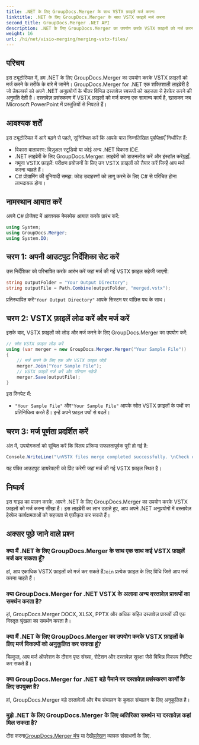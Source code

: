 ```yaml
---
title: .NET के लिए GroupDocs.Merger के साथ VSTX फ़ाइलें मर्ज करना
linktitle: .NET के लिए GroupDocs.Merger के साथ VSTX फ़ाइलें मर्ज करना
second_title: GroupDocs.Merger .NET API
description: .NET के लिए GroupDocs.Merger का उपयोग करके VSTX फ़ाइलों को मर्ज करना सीखें। C# में कुशल दस्तावेज़ हेरफेर के लिए इस चरण-दर-चरण मार्गदर्शिका का पालन करें।
weight: 16
url: /hi/net/visio-merging/merging-vstx-files/
---
```

## परिचय
इस ट्यूटोरियल में, हम .NET के लिए GroupDocs.Merger का उपयोग करके VSTX फ़ाइलों को मर्ज करने के तरीके के बारे में जानेंगे। GroupDocs.Merger for .NET एक शक्तिशाली लाइब्रेरी है जो डेवलपर्स को अपने .NET अनुप्रयोगों के भीतर विभिन्न दस्तावेज़ स्वरूपों को सहजता से हेरफेर करने की अनुमति देती है। दस्तावेज़ प्रसंस्करण में VSTX फ़ाइलों को मर्ज करना एक सामान्य कार्य है, खासकर जब Microsoft PowerPoint में प्रस्तुतियों से निपटते हैं।
## आवश्यक शर्तें
इस ट्यूटोरियल में आगे बढ़ने से पहले, सुनिश्चित करें कि आपके पास निम्नलिखित पूर्वापेक्षाएँ निर्धारित हैं:
- विकास वातावरण: विज़ुअल स्टूडियो या कोई अन्य .NET विकास IDE.
-  .NET लाइब्रेरी के लिए GroupDocs.Merger: लाइब्रेरी को डाउनलोड करें और इंस्टॉल करें[यहाँ](https://releases.groupdocs.com/merger/net/).
- नमूना VSTX फ़ाइलें: परीक्षण प्रयोजनों के लिए उन VSTX फ़ाइलों को तैयार करें जिन्हें आप मर्ज करना चाहते हैं।
- C# प्रोग्रामिंग की बुनियादी समझ: कोड उदाहरणों को लागू करने के लिए C# से परिचित होना लाभदायक होगा।

## नामस्थान आयात करें
अपने C# प्रोजेक्ट में आवश्यक नेमस्पेस आयात करके प्रारंभ करें:
```csharp
using System; 
using GroupDocs.Merger;
using System.IO;
```
## चरण 1: अपनी आउटपुट निर्देशिका सेट करें
उस निर्देशिका को परिभाषित करके आरंभ करें जहां मर्ज की गई VSTX फ़ाइल सहेजी जाएगी:
```csharp
string outputFolder = "Your Output Directory";
string outputFile = Path.Combine(outputFolder, "merged.vstx");
```
 प्रतिस्थापित करें`"Your Output Directory"` आपके सिस्टम पर वांछित पथ के साथ।
## चरण 2: VSTX फ़ाइलें लोड करें और मर्ज करें
इसके बाद, VSTX फ़ाइलों को लोड और मर्ज करने के लिए GroupDocs.Merger का उपयोग करें:
```csharp
// स्रोत VSTX फ़ाइल लोड करें
using (var merger = new GroupDocs.Merger.Merger("Your Sample File"))
{
    // मर्ज करने के लिए एक और VSTX फ़ाइल जोड़ें
    merger.Join("Your Sample File");
    // VSTX फ़ाइलें मर्ज करें और परिणाम सहेजें
    merger.Save(outputFile);
}
```
इस स्निपेट में:
- `"Your Sample File"` और`"Your Sample File"` आपके स्रोत VSTX फ़ाइलों के पथों का प्रतिनिधित्व करते हैं। इन्हें अपने फ़ाइल पथों से बदलें।
## चरण 3: मर्ज पूर्णता प्रदर्शित करें
अंत में, उपयोगकर्ता को सूचित करें कि विलय प्रक्रिया सफलतापूर्वक पूरी हो गई है:
```csharp
Console.WriteLine("\nVSTX files merge completed successfully. \nCheck output in {0}", outputFolder);
```
यह पंक्ति आउटपुट डायरेक्टरी को प्रिंट करेगी जहां मर्ज की गई VSTX फ़ाइल स्थित है।

## निष्कर्ष
इस गाइड का पालन करके, आपने .NET के लिए GroupDocs.Merger का उपयोग करके VSTX फ़ाइलों को मर्ज करना सीखा है। इस लाइब्रेरी का लाभ उठाते हुए, आप अपने .NET अनुप्रयोगों में दस्तावेज़ हेरफेर कार्यक्षमताओं को सहजता से एकीकृत कर सकते हैं।

## अक्सर पूछे जाने वाले प्रश्न
### क्या मैं .NET के लिए GroupDocs.Merger के साथ एक साथ कई VSTX फ़ाइलें मर्ज कर सकता हूँ?
 हां, आप एकाधिक VSTX फ़ाइलों को मर्ज कर सकते हैं`Join` प्रत्येक फ़ाइल के लिए विधि जिसे आप मर्ज करना चाहते हैं।
### क्या GroupDocs.Merger for .NET VSTX के अलावा अन्य दस्तावेज़ प्रारूपों का समर्थन करता है?
हां, GroupDocs.Merger DOCX, XLSX, PPTX और अधिक सहित दस्तावेज़ प्रारूपों की एक विस्तृत श्रृंखला का समर्थन करता है।
### क्या मैं .NET के लिए GroupDocs.Merger का उपयोग करके VSTX फ़ाइलों के लिए मर्ज विकल्पों को अनुकूलित कर सकता हूं?
बिल्कुल, आप मर्ज ऑपरेशन के दौरान पृष्ठ संख्या, रोटेशन और दस्तावेज़ सुरक्षा जैसे विभिन्न विकल्प निर्दिष्ट कर सकते हैं।
### क्या GroupDocs.Merger for .NET बड़े पैमाने पर दस्तावेज़ प्रसंस्करण कार्यों के लिए उपयुक्त है?
हां, GroupDocs.Merger बड़े दस्तावेज़ों और बैच संचालन के कुशल संचालन के लिए अनुकूलित है।
### मुझे .NET के लिए GroupDocs.Merger के लिए अतिरिक्त समर्थन या दस्तावेज़ कहां मिल सकता है?
 दौरा करना[GroupDocs.Merger मंच](https://forum.groupdocs.com/c/merger/32) या देखें[प्रलेखन](https://tutorials.groupdocs.com/merger/net/) व्यापक संसाधनों के लिए.